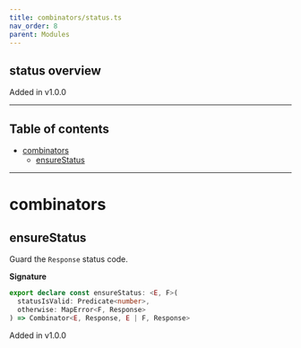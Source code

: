 ```yaml
---
title: combinators/status.ts
nav_order: 8
parent: Modules
---
```


## status overview

Added in v1.0.0

---

<h2 class="text-delta">Table of contents</h2>

- [combinators](#combinators)
  - [ensureStatus](#ensurestatus)

---

# combinators

## ensureStatus

Guard the `Response` status code.

**Signature**

```ts
export declare const ensureStatus: <E, F>(
  statusIsValid: Predicate<number>,
  otherwise: MapError<F, Response>
) => Combinator<E, Response, E | F, Response>
```

Added in v1.0.0
